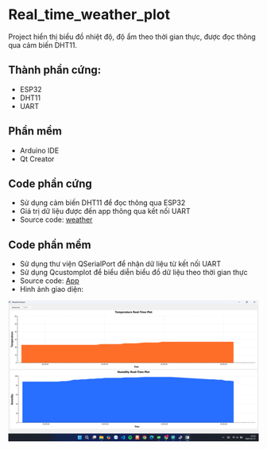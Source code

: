 # Real_time_weather_plot
Project hiển thị biểu đồ nhiệt độ, độ ẩm theo thời gian thực, được đọc thông qua cảm biến DHT11.
## Thành phần cứng:
- ESP32
- DHT11
- UART
## Phần mềm
- Arduino IDE
- Qt Creator
## Code phần cứng
- Sử dụng cảm biến DHT11 để đọc thông qua ESP32
- Giá trị dữ liệu được đến app thông qua kết nối UART
- Source code: [weather](https://github.com/ngocdaitran2003/Real_time_weather_plot/blob/main/weather.ino)
## Code phần mềm
- Sử dụng thư viện QSerialPort để nhận dữ liệu từ kết nối UART
- Sử dụng Qcustomplot để biểu diễn biểu đồ dữ liệu theo thời gian thực 
- Source code: [App](https://github.com/ngocdaitran2003/Real_time_weather_plot/tree/main/Qt_App)  
- Hình ảnh giao diện:
<img src="https://github.com/ngocdaitran2003/Real_time_weather_plot/blob/main/weather_plot.png">